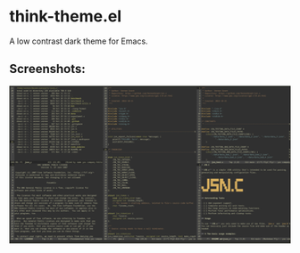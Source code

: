 # think-theme.el

A low contrast dark theme for Emacs.

## Screenshots:

![Classic Theme](./img/think-theme.jpg "Think theme for Emacs")
